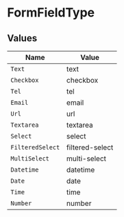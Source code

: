 # FormFieldType


## Values

| Name             | Value            |
| ---------------- | ---------------- |
| `Text`           | text             |
| `Checkbox`       | checkbox         |
| `Tel`            | tel              |
| `Email`          | email            |
| `Url`            | url              |
| `Textarea`       | textarea         |
| `Select`         | select           |
| `FilteredSelect` | filtered-select  |
| `MultiSelect`    | multi-select     |
| `Datetime`       | datetime         |
| `Date`           | date             |
| `Time`           | time             |
| `Number`         | number           |